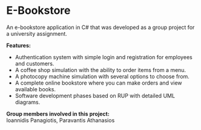 # E-Bookstore
An e-bookstore application in C# that was developed as a group project for a university assignment.

**Features:**
- Authentication system with simple login and registration for employees and customers.
- A coffee shop simulation with the ability to order items from a menu.
- A photocopy machine simulation with several options to choose from.
- A complete online bookstore where you can make orders and view available books.
- Software development phases based on RUP with detailed UML diagrams.

**Group members involved in this project:**  
Ioannidis Panagiotis, Paravantis Athanasios
